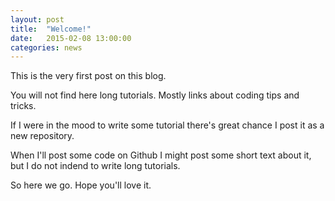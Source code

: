 ```yaml
---
layout: post
title:  "Welcome!"
date:   2015-02-08 13:00:00
categories: news
---
```


This is the very first post on this blog.

You will not find here long tutorials. 
Mostly links about coding tips and tricks.

If I were in the mood to write some tutorial there's great chance
I post it as a new repository.

When I'll post some code on Github I might post some short text about it, but I do
not indend to write long tutorials. 

So here we go. Hope you'll love it.

